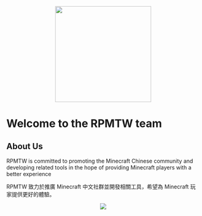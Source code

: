 <a href="https://www.rpmtw.ga">
  <p align="center"><img src="https://media.discordapp.net/attachments/815819581440262146/877078526480764958/RPMTW.gif" width="250" ></p>
</a>

# Welcome to the RPMTW team

## About Us

RPMTW is committed to promoting the Minecraft Chinese community and developing related tools in the hope of providing Minecraft players with a better experience  

RPMTW 致力於推廣 Minecraft 中文社群並開發相關工具，希望為 Minecraft 玩家提供更好的體驗。  

<p align="center"><img src="https://github-readme-stats-one-bice.vercel.app/api/top-langs/?username=SiongSng&langs_count=10&layout=compact&role=OWNER,ORGANIZATION_MEMBER,COLLABORATOR&theme=radical"></p>
<!-- <p align="center"><img src="https://github-readme-stats-one-bice.vercel.app/api/?username=SiongSng&langs_count=10&layout=compact&role=OWNER,ORGANIZATION_MEMBER,COLLABORATOR&theme=radical"></p> -->
